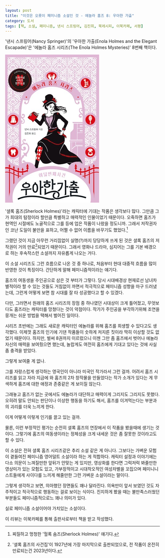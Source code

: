 ```yaml
---
layout: post
title: "이것은 오롯이 페미니즘 소설인 것 - 에놀라 홈즈 8: 우아한 가출"
category: 도서
tags: [책, 소설, 페미니즘, 낸시 스프링어, 김진희, 북레시피, 이북카페, 서평]
---
```


'낸시 스프링어(Nancy Springer)'의
'우아한 가출(Enola Holmes and the Elegant Escapade)'은
'에놀라 홈즈 시리즈(The Enola Holmes Mysteries)' 8번째 책이다.

![표지](/images/enola-holmes-8-the-elegant-escapade-book-h480.jpg)

'셜록 홈즈(Sherlock Holmes)'라는 캐릭터에 기대는 작품은 생각보다 많다.
그만큼 그가 희대의 탐정이라 할만큼 특별하고 매력적인 인물이었기 때문이다.
오죽하면 홈즈가 현역인 시절에도 노골적으로 그를 등에 업은 작품이 나왔을 정도니까.
그래서 저작권자인 코난 도일이 불만을 표하고, 어쩔 수 없어 이름을 바꾸기도 했었다.[^1]

[^1]: 찌질하고 멍청한 '헐록 숌즈(Sherlock Holmes)' 얘기다.

그랬던 것이 지금 아무런 거리낌없이 실명(?)까지 당당하게 쓰게 된 것은
셜록 홈즈의 저작권이 거의 만료[^2]되었기 때문이다.
그래서 영화나 드라마, 심지어는 그를 기본 배경으로 하는 후속작스런 소설까지 자유롭게 나오는 거다.

[^2]: '셜록 홈즈의 사건집'이 1927년에 가장 마지막으로 출판되었으로, 전 작품이 온전히 만료되는건 2023년이다.

이 소설 시리즈도 그런 흐름으로 나온 것 중 하나로,
처음부터 현대 대중적 흐름을 많이 반영한 것이 특징이다.
간단하게 말해 페미니즘적이라는 얘기다.

홈즈의 여동생을 주인공으로 삼은 것 부터가 그렇다.
당시 시대배경상 현재로선 남녀차별적이라 할 수 있는 것들도 거침없이 까면서
적극적으로 페미니즘 성향을 마구 드러냈는데,
그런게 어떻게 보면 참 시대를 잘 타 성공했다고 할 수 있겠다.

다만, 그러면서 원래의 홈즈 시리즈의 장점 중 하나였던 시대상이 크게 틀어졌고,
무엇보다도 홈즈라는 캐릭터를 망쳤다는 것이 악점이다.
작가가 주인공을 부각하기위해 조연을 뭉개는 쉬운 방법을 택해서 벌어진 일이다.

시리즈 초반에는 그래도 새로운 캐릭터인 에놀라를 위해 홈즈를 희생할 수 있다고도 생각했다.
이제껏 홈즈의 인기에 기댄 작품들이 숫하게 저지른 짓이라 딱히 이상할 것도 없었기 때문이다.
하지만, 벌써 8권까지 이르렀으니 이젠 그만 좀 홈즈에서 벗어나 에놀라 자신의 매력을 보여줬으면 했는데,
놀랍게도 여전히 홈즈에게 기대고 있다는 것에 사실 좀 충격을 받았다.

그렇게 보여줄 게 없나.

그를 자랑스럽게 생각하는 영국인이 아니라 미국인 작가라서 그런 걸까.
어려서 홈즈 시리즈를 읽고 자라
지금에 와 홈즈의 2차 창작물을 만들었다는 작가 소개가 있다는 게 무색하게
홈즈에 대한 애정과 존중같은 게 보이질 않는다.

그래놓고 홈즈가 없는 곳에서도 에놀라가 대단하고 매력이게 그리지도 그리지도 못했다.
오히려 말도 안되는 판단이나 이상한 행동을 하기도 해서,
홈즈를 이겨먹는다는 부분과의 괴리를 더욱 느끼게 한다.

이게 어떻게 이렇게 인기를 끌고 있는 걸까.

물론, 이런 부정적인 평가는 순전히 셜록 홈즈의 연장에서 이 작품을 봤을때에 생기는 것이다.
그렇기에 홈즈의 여동생이라는 정체성을 크게 내세운 것은 좀 잘못한 것이라고도 할 수 있다.

이 소설은 전혀 셜록 홈즈 시리즈같은 추리 소설 같은 게 아니다.
그보다는 가벼운 모험이 곁들여진 페미니즘 영어덜트 소설이라 하는 게 적합하다.
캐릭터 설정과 이야기에는 다소 의문이 느껴질만한
앞뒤가 안맞는 게 있지만,
영상화를 한다면 그럭저럭 봐줄만한 영상미가 있는 모험도 있고,
가부장적이고 시대착오적인 여성차별을 꼬집으며
페미니니스트들에게 사이다를 느끼게 해줄만한
그런 가벼운 소설이라는 말이다.

그렇게 생각하고 보면, 의아했던 장면들도 꽤나 달라진다.
의욕만이 앞서 보였던 것도 자주적이고 적극적으로 행동하는 걸로 보이는 식이다.
진지하게 봤을 때는 불만족스러웠던 부분들도
페미니즘적으로느 꽤나 의미가 있다.

실로 페미니즘 소설이어야 가치있는 소설이다.



<div class="im im-info">
이 리뷰는 이북카페를 통해 출판사로부터 책을 받고 작성했다.
</div>
